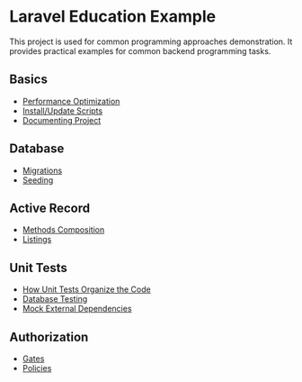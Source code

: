Laravel Education Example
=========================

This project is used for common programming approaches demonstration.
It provides practical examples for common backend programming tasks.


Basics
------

* [Performance Optimization](basic-performance-optimization.md)
* [Install/Update Scripts](basic-install-update-scripts.md)
* [Documenting Project](basic-documenting-project.md)


Database
--------

* [Migrations](db-migrations.md)
* [Seeding](db-seeding.md)


Active Record
-------------

* [Methods Composition](ar-methods-composition.md)
* [Listings](ar-listings.md)


Unit Tests
----------

* [How Unit Tests Organize the Code](tests-how-unit-tests-organize-code.md)
* [Database Testing](tests-database.md)
* [Mock External Dependencies](tests-mock-external-dependencies.md)


Authorization
-------------

* [Gates](authorization-gates.md)
* [Policies](authorization-policies.md)
